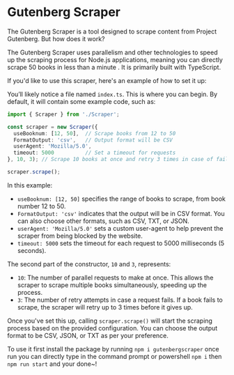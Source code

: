 # Gutenberg Scraper

The Gutenberg Scraper is a tool designed to scrape content from Project Gutenberg. But how does it work?

The Gutenberg Scraper uses parallelism and other technologies to speed up the scraping process for Node.js applications, meaning you can directly scrape 50 books in less than a minute . It is primarily built with TypeScript.

If you'd like to use this scraper, here's an example of how to set it up:

You’ll likely notice a file named `index.ts`. This is where you can begin. By default, it will contain some example code, such as:

```typescript
import { Scraper } from './Scraper';

const scraper = new Scraper({
  useBooknum: [12, 50],  // Scrape books from 12 to 50
  FormatOutput: 'csv',   // Output format will be CSV
  userAgent: 'Mozilla/5.0',
  timeout: 5000          // Set a timeout for requests
}, 10, 3); // Scrape 10 books at once and retry 3 times in case of failure

scraper.scrape();
```

In this example:

- `useBooknum: [12, 50]` specifies the range of books to scrape, from book number 12 to 50.
- `FormatOutput: 'csv'` indicates that the output will be in CSV format. You can also choose other formats, such as CSV, TXT, or JSON.
- `userAgent: 'Mozilla/5.0'` sets a custom user-agent to help prevent the scraper from being blocked by the website.
- `timeout: 5000` sets the timeout for each request to 5000 milliseconds (5 seconds).

The second part of the constructor, `10` and `3`, represents:

- `10`: The number of parallel requests to make at once. This allows the scraper to scrape multiple books simultaneously, speeding up the process.
- `3`: The number of retry attempts in case a request fails. If a book fails to scrape, the scraper will retry up to 3 times before it gives up.

Once you've set this up, calling `scraper.scrape()` will start the scraping process based on the provided configuration. You can choose the output format to be CSV, JSON, or TXT as per your preference.

To use it first install the package by running `npm i gutenbergscraper` once run you can directly type in the command prompt or powershell `npm i` then `npm run start` and your done~!
